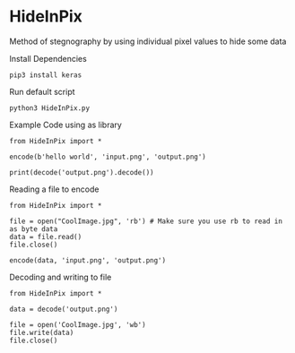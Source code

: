 # HideInPix
Method of stegnography by using individual pixel values to hide some data

Install Dependencies

```pip3 install keras```

Run default script

```python3 HideInPix.py```

Example Code using as library
```
from HideInPix import *

encode(b'hello world', 'input.png', 'output.png')

print(decode('output.png').decode())
```

Reading a file to encode

```
from HideInPix import *

file = open("CoolImage.jpg", 'rb') # Make sure you use rb to read in as byte data
data = file.read()
file.close()

encode(data, 'input.png', 'output.png')
```

Decoding and writing to file

```
from HideInPix import *

data = decode('output.png')

file = open('CoolImage.jpg', 'wb')
file.write(data)
file.close()

```
